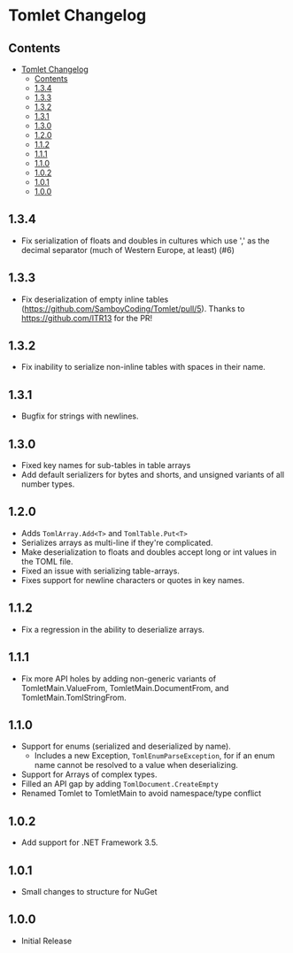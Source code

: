 # Tomlet Changelog

## Contents

- [Tomlet Changelog](#tomlet-changelog)
  - [Contents](#contents)
  - [1.3.4](#134)
  - [1.3.3](#133)
  - [1.3.2](#132)
  - [1.3.1](#131)
  - [1.3.0](#130)
  - [1.2.0](#120)
  - [1.1.2](#112)
  - [1.1.1](#111)
  - [1.1.0](#110)
  - [1.0.2](#102)
  - [1.0.1](#101)
  - [1.0.0](#100)

## 1.3.4

- Fix serialization of floats and doubles in cultures which use ',' as the decimal separator (much of Western Europe, at least) (#6)

## 1.3.3

- Fix deserialization of empty inline tables (https://github.com/SamboyCoding/Tomlet/pull/5). Thanks to https://github.com/ITR13 for the PR!

## 1.3.2

- Fix inability to serialize non-inline tables with spaces in their name.

## 1.3.1

- Bugfix for strings with newlines.
  
## 1.3.0

- Fixed key names for sub-tables in table arrays
- Add default serializers for bytes and shorts, and unsigned variants of all number types.

## 1.2.0

- Adds `TomlArray.Add<T>` and `TomlTable.Put<T>`
- Serializes arrays as multi-line if they're complicated.
- Make deserialization to floats and doubles accept long or int values in the TOML file.
- Fixed an issue with serializing table-arrays.
- Fixes support for newline characters or quotes in key names.

## 1.1.2

- Fix a regression in the ability to deserialize arrays.

## 1.1.1

- Fix more API holes by adding non-generic variants of TomletMain.ValueFrom, TomletMain.DocumentFrom, and TomletMain.TomlStringFrom.

## 1.1.0

- Support for enums (serialized and deserialized by name).
  - Includes a new Exception, `TomlEnumParseException`, for if an enum name cannot be resolved to a value when deserializing.
- Support for Arrays of complex types.
- Filled an API gap by adding `TomlDocument.CreateEmpty`
- Renamed Tomlet to TomletMain to avoid namespace/type conflict

## 1.0.2

- Add support for .NET Framework 3.5. 

## 1.0.1

- Small changes to structure for NuGet

## 1.0.0

- Initial Release
